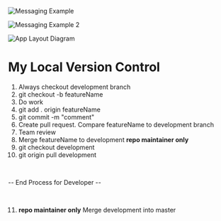 ![Messaging Example](https://media.giphy.com/media/8vzrnceeRF5EF2bB7S/giphy.gif)


![Messaging Example 2](http://g.recordit.co/wpncHD0Lf3.gif)


![App Layout Diagram](https://i.imgur.com/pWYDEEm.jpg "App Layout Diagram")

# My Local Version Control

1. Always checkout development branch
2. git checkout -b featureName
3. Do work
4. git add . origin featureName
5. git commit -m "comment"
6. Create pull request.  Compare featureName to development branch
7. Team review 
8. Merge featureName to development **repo maintainer only**
9. git checkout development 
10. git origin pull development

<br>

-- End Process for Developer -- 

<br>

11. **repo maintainer only** Merge development into master



